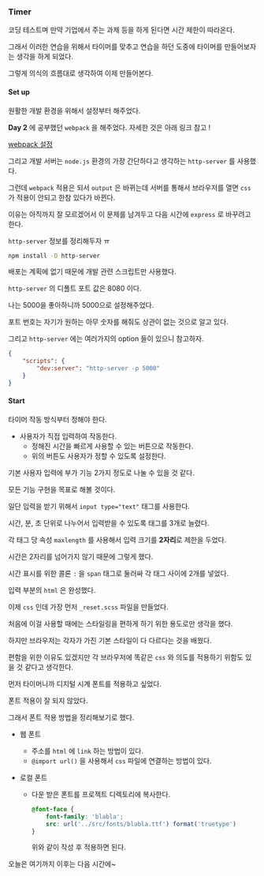 ### Timer

코딩 테스트며 만약 기업에서 주는 과제 등을 하게 된다면 시간 제한이 따라온다.

그래서 이러한 연습을 위해서 타이머를 맞추고 연습을 하던 도중에 타이머를 만들어보자는 생각을 하게 되었다.

그렇게 의식의 흐름대로 생각하여 이제 만들어본다.

#### Set up

원활한 개발 환경을 위해서 설정부터 해주었다.

**Day 2** 에 공부했던 `webpack` 을 해주었다. 자세한 것은 아래 링크 참고 !

[webpack 설정](https://github.com/chmini/TIL/Day2)

그리고 개발 서버는 `node.js` 환경의 가장 간단하다고 생각하는 `http-server` 를 사용했다.

그런데 `webpack` 적용은 되서 `output` 은 바뀌는데 서버를 통해서 브라우저를 열면 `css` 가 적용이 안되고 한참 있다가 바뀐다.

이유는 아직까지 잘 모르겠어서 이 문제를 남겨두고 다음 시간에 `express` 로 바꾸려고 한다.

`http-server` 정보를 정리해두자 ㅠ

```bash
npm install -D http-server
```

배포는 계획에 없기 때문에 개발 관련 스크립트만 사용했다.

`http-server` 의 디폴트 포트 값은 8080 이다.

나는 5000을 좋아하니까 5000으로 설정해주었다.

포트 번호는 자기가 원하는 아무 숫자를 해줘도 상관이 없는 것으로 알고 있다.

그리고 `http-server` 에는 여러가지의 option 들이 있으니 참고하자.

```json
{
    "scripts": {
        "dev:server": "http-server -p 5000"
    }
}
```



#### Start

타이머 작동 방식부터 정해야 한다.

- 사용자가 직접 입력하여 작동한다.
  - 정해진 시간을 빠르게 사용할 수 있는 버튼으로 작동한다.
  - 위의 버튼도 사용자가 정할 수 있도록 설정한다.

기본 사용자 입력에 부가 기능 2가지 정도로 나눌 수 있을 것 같다.

모든 기능 구현을 목표로 해볼 것이다.



일단 입력을 받기 위해서 `input type="text"` 태그를 사용한다.

시간, 분, 초 단위로 나누어서 입력받을 수 있도록 태그를 3개로 늘렸다.

각 태그 당 속성 `maxlength` 를 사용해서 입력 크기를 **2자리**로 제한을 두었다.

시간은 2자리를 넘어가지 않기 때문에 그렇게 했다.

시간 표시를 위한 콜론 `:` 을 `span` 태그로 둘러싸 각 태그 사이에 2개를 넣었다.

입력 부분의 `html` 은 완성했다.



이제 `css` 인데 가장 먼저 `_reset.scss` 파일을 만들었다.

처음에 이걸 사용할 때에는 스타일링을 편하게 하기 위한 용도로만 생각을 했다.

하지만 브라우저는 각자가 가진 기본 스타일이 다 다르다는 것을 배웠다.

편함을 위한 이유도 있겠지만 각 브라우저에 똑같은 `css` 와 의도를 적용하기 위함도 있을 것 같다고 생각한다.



먼저 타이머니까 디지털 시계 폰트를 적용하고 싶었다.

폰트 적용이 잘 되지 않았다.

그래서 폰트 적용 방법을 정리해보기로 했다.

- 웹 폰트

  - 주소를 `html` 에 `link` 하는 방법이 있다.
  - `@import url()` 을 사용해서 `css` 파일에 연결하는 방법이 있다.

- 로컬 폰트

  - 다운 받은 폰트를 프로젝트 디렉토리에 복사한다.

    ```scss
    @font-face {
        font-family: 'blabla';
        src: url('../src/fonts/blabla.ttf') format('truetype')
    }
    ```

    위와 같이 작성 후 적용하면 된다.



오늘은 여기까지 이후는 다음 시간에~



 
